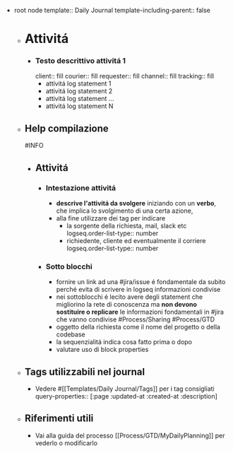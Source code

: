 - root node
  template:: Daily Journal
  template-including-parent:: false
	- # Attivitá
		- ### Testo descrittivo attivitá 1
		  client:: fill
		  courier:: fill
		  requester:: fill
		  channel:: fill
		  tracking:: fill
			- attivitá log statement 1
			- attivitá log statement 2
			- attivitá log statement ...
			- attivitá log statement N
	- ## Help compilazione
	  #INFO
		- ## Attivitá
			- ### Intestazione attivitá
				- **descrive l'attivitá da svolgere** iniziando con un **verbo**, che implica lo svolgimento di una certa azione,
				- alla fine utilizzare dei tag per indicare
					- la sorgente della richiesta, mail, slack etc
					  logseq.order-list-type:: number
					- richiedente, cliente ed eventualmente il corriere
					  logseq.order-list-type:: number
			- ### Sotto blocchi
				- fornire un link ad una #jira/issue é fondamentale da subito perché evita di scrivere in logseq informazioni condivise
				- nei sottoblocchi é lecito avere degli statement che migliorino la rete di conoscenza ma **non devono sostituire o replicare** le informazioni fondamentali in #jira che vanno condivise #Process/Sharing #Process/GTD
				- oggetto della richiesta come il nome del progetto o della codebase
				- la sequenzialitá indica cosa fatto prima o dopo
				- valutare uso di block properties
	- ## Tags utilizzabili nel journal
		- Vedere #[[Templates/Daily Journal/Tags]] per i tag consigliati
		  query-properties:: [:page :updated-at :created-at :description]
	- ## Riferimenti utili
		- Vai alla guida del processo [[Process/GTD/MyDailyPlanning]] per vederlo o modificarlo